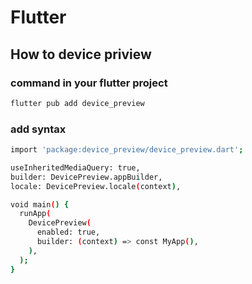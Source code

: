 # Flutter

## How to device priview 

### command in your flutter project
```bash
flutter pub add device_preview
```

### add syntax

```bash
import 'package:device_preview/device_preview.dart';
```

```bash
useInheritedMediaQuery: true,
builder: DevicePreview.appBuilder,
locale: DevicePreview.locale(context),
```

```bash
void main() {
  runApp(
    DevicePreview(
      enabled: true,
      builder: (context) => const MyApp(),
    ),
  );
}
```
